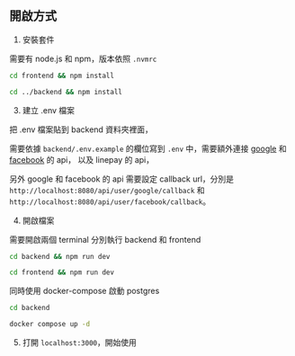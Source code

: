 ## 開啟方式

1. 安裝套件

需要有 node.js 和 npm，版本依照 `.nvmrc`

```bash
cd frontend && npm install

cd ../backend && npm install
```

3. 建立 .env 檔案

把 .env 檔案貼到 backend 資料夾裡面，

需要依據 `backend/.env.example` 的欄位寫到 `.env` 中，需要額外連接 [google](https://console.cloud.google.com/) 和 [facebook](https://developers.facebook.com/?locale=zh_TW) 的 api，
以及 linepay 的 api，

另外 google 和 facebook 的 api 需要設定 callback url，分別是 `http://localhost:8080/api/user/google/callback` 和 `http://localhost:8080/api/user/facebook/callback`。

4. 開啟檔案

需要開啟兩個 terminal 分別執行 backend 和 frontend
    
```bash
cd backend && npm run dev
```

```bash
cd frontend && npm run dev
```

同時使用 docker-compose 啟動 postgres

```bash
cd backend

docker compose up -d
```

5. 打開 `localhost:3000`，開始使用
